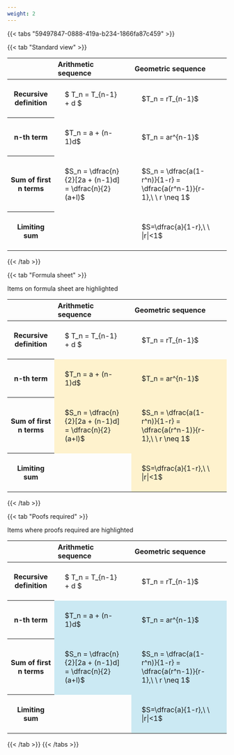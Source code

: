 ```yaml
---
weight: 2
---
```


{{< tabs "59497847-0888-419a-b234-1866fa87c459" >}}

{{< tab "Standard view" >}}

<style type="text/css">
#T_bdf1c th.col_heading {
  text-align: left;
  font-size: 1em;
}
#T_bdf1c td {
  text-align: left;
  font-size: 1em;
  padding: 1.5em;
}
</style>
<table id="T_bdf1c">
  <thead>
    <tr>
      <th class="blank level0" >&nbsp;</th>
      <th id="T_bdf1c_level0_col0" class="col_heading level0 col0" >Arithmetic sequence</th>
      <th id="T_bdf1c_level0_col1" class="col_heading level0 col1" >Geometric sequence</th>
    </tr>
  </thead>
  <tbody>
    <tr>
      <th id="T_bdf1c_level0_row0" class="row_heading level0 row0" >Recursive definition</th>
      <td id="T_bdf1c_row0_col0" class="data row0 col0" >$ T_n = T_{n-1} + d $</td>
      <td id="T_bdf1c_row0_col1" class="data row0 col1" >$T_n = rT_{n-1}$</td>
    </tr>
    <tr>
      <th id="T_bdf1c_level0_row1" class="row_heading level0 row1" >n-th term</th>
      <td id="T_bdf1c_row1_col0" class="data row1 col0" >$T_n = a + (n-1)d$</td>
      <td id="T_bdf1c_row1_col1" class="data row1 col1" >$T_n = ar^{n-1}$</td>
    </tr>
    <tr>
      <th id="T_bdf1c_level0_row2" class="row_heading level0 row2" >Sum of first n terms</th>
      <td id="T_bdf1c_row2_col0" class="data row2 col0" >$S_n = \dfrac{n}{2}[2a + (n-1)d] = \dfrac{n}{2}(a+l)$</td>
      <td id="T_bdf1c_row2_col1" class="data row2 col1" >$S_n = \dfrac{a(1-r^n)}{1-r} = \dfrac{a(r^n-1)}{r-1},\ \  r \neq 1$</td>
    </tr>
    <tr>
      <th id="T_bdf1c_level0_row3" class="row_heading level0 row3" >Limiting sum</th>
      <td id="T_bdf1c_row3_col0" class="data row3 col0" ></td>
      <td id="T_bdf1c_row3_col1" class="data row3 col1" >$S=\dfrac{a}{1-r},\ \ |r|<1$</td>
    </tr>
  </tbody>
</table>
{{< /tab >}}

{{< tab "Formula sheet" >}}

Items on formula sheet are highlighted 
<br>
<style type="text/css">
#T_ed2af th.col_heading {
  text-align: left;
  font-size: 1em;
}
#T_ed2af td {
  text-align: left;
  font-size: 1em;
  padding: 1.5em;
}
#T_ed2af_row0_col0, #T_ed2af_row0_col1, #T_ed2af_row3_col0 {
  background-color: rgba(0,0,0,0);
}
#T_ed2af_row1_col0, #T_ed2af_row1_col1, #T_ed2af_row2_col0, #T_ed2af_row2_col1, #T_ed2af_row3_col1 {
  background-color: rgba(255,194,10, 0.2);
}
</style>
<table id="T_ed2af">
  <thead>
    <tr>
      <th class="blank level0" >&nbsp;</th>
      <th id="T_ed2af_level0_col0" class="col_heading level0 col0" >Arithmetic sequence</th>
      <th id="T_ed2af_level0_col1" class="col_heading level0 col1" >Geometric sequence</th>
    </tr>
  </thead>
  <tbody>
    <tr>
      <th id="T_ed2af_level0_row0" class="row_heading level0 row0" >Recursive definition</th>
      <td id="T_ed2af_row0_col0" class="data row0 col0" >$ T_n = T_{n-1} + d $</td>
      <td id="T_ed2af_row0_col1" class="data row0 col1" >$T_n = rT_{n-1}$</td>
    </tr>
    <tr>
      <th id="T_ed2af_level0_row1" class="row_heading level0 row1" >n-th term</th>
      <td id="T_ed2af_row1_col0" class="data row1 col0" >$T_n = a + (n-1)d$</td>
      <td id="T_ed2af_row1_col1" class="data row1 col1" >$T_n = ar^{n-1}$</td>
    </tr>
    <tr>
      <th id="T_ed2af_level0_row2" class="row_heading level0 row2" >Sum of first n terms</th>
      <td id="T_ed2af_row2_col0" class="data row2 col0" >$S_n = \dfrac{n}{2}[2a + (n-1)d] = \dfrac{n}{2}(a+l)$</td>
      <td id="T_ed2af_row2_col1" class="data row2 col1" >$S_n = \dfrac{a(1-r^n)}{1-r} = \dfrac{a(r^n-1)}{r-1},\ \  r \neq 1$</td>
    </tr>
    <tr>
      <th id="T_ed2af_level0_row3" class="row_heading level0 row3" >Limiting sum</th>
      <td id="T_ed2af_row3_col0" class="data row3 col0" ></td>
      <td id="T_ed2af_row3_col1" class="data row3 col1" >$S=\dfrac{a}{1-r},\ \ |r|<1$</td>
    </tr>
  </tbody>
</table>
{{< /tab >}}

{{< tab "Poofs required" >}}

Items where proofs required are highlighted 
<br>
<style type="text/css">
#T_db533 th.col_heading {
  text-align: left;
  font-size: 1em;
}
#T_db533 td {
  text-align: left;
  font-size: 1em;
  padding: 1.5em;
}
#T_db533_row0_col0, #T_db533_row0_col1, #T_db533_row3_col0 {
  background-color: rgba(0,0,0,0);
}
#T_db533_row1_col0, #T_db533_row1_col1, #T_db533_row2_col0, #T_db533_row2_col1, #T_db533_row3_col1 {
  background-color: rgba(0,150,200, 0.2);
}
</style>
<table id="T_db533">
  <thead>
    <tr>
      <th class="blank level0" >&nbsp;</th>
      <th id="T_db533_level0_col0" class="col_heading level0 col0" >Arithmetic sequence</th>
      <th id="T_db533_level0_col1" class="col_heading level0 col1" >Geometric sequence</th>
    </tr>
  </thead>
  <tbody>
    <tr>
      <th id="T_db533_level0_row0" class="row_heading level0 row0" >Recursive definition</th>
      <td id="T_db533_row0_col0" class="data row0 col0" >$ T_n = T_{n-1} + d $</td>
      <td id="T_db533_row0_col1" class="data row0 col1" >$T_n = rT_{n-1}$</td>
    </tr>
    <tr>
      <th id="T_db533_level0_row1" class="row_heading level0 row1" >n-th term</th>
      <td id="T_db533_row1_col0" class="data row1 col0" >$T_n = a + (n-1)d$</td>
      <td id="T_db533_row1_col1" class="data row1 col1" >$T_n = ar^{n-1}$</td>
    </tr>
    <tr>
      <th id="T_db533_level0_row2" class="row_heading level0 row2" >Sum of first n terms</th>
      <td id="T_db533_row2_col0" class="data row2 col0" >$S_n = \dfrac{n}{2}[2a + (n-1)d] = \dfrac{n}{2}(a+l)$</td>
      <td id="T_db533_row2_col1" class="data row2 col1" >$S_n = \dfrac{a(1-r^n)}{1-r} = \dfrac{a(r^n-1)}{r-1},\ \  r \neq 1$</td>
    </tr>
    <tr>
      <th id="T_db533_level0_row3" class="row_heading level0 row3" >Limiting sum</th>
      <td id="T_db533_row3_col0" class="data row3 col0" ></td>
      <td id="T_db533_row3_col1" class="data row3 col1" >$S=\dfrac{a}{1-r},\ \ |r|<1$</td>
    </tr>
  </tbody>
</table>
{{< /tab >}}
{{< /tabs >}}